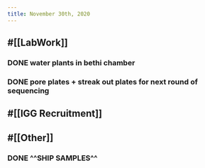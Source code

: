 ```yaml
---
title: November 30th, 2020
---
```


## #[[LabWork]] 
### DONE water plants in bethi chamber

### DONE pore plates + streak out plates for next round of sequencing

## #[[IGG Recruitment]]

## 

## #[[Other]]
### DONE  ^^SHIP SAMPLES^^

### 

### 

